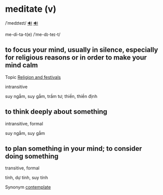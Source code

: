 # meditate (v)

/ˈmedɪteɪt/ [🔊](https://www.oxfordlearnersdictionaries.com/media/english/uk_pron/m/med/medit/meditate__gb_1.mp3) [🔊](https://www.oxfordlearnersdictionaries.com/media/english/us_pron/m/med/medit/meditate__us_1.mp3)

me-di-ta-t(e) /ˈme-dɪ-teɪ-t/

## to focus your mind, usually in silence, especially for religious reasons or in order to make your mind calm

Topic [Religion and festivals](../topics/religion-and-festivals.md#religion--festivals)

intransitive

suy ngẫm, suy gẫm, trầm tư; thiền, thiền định

## to think deeply about something

intransitive, formal

suy ngẫm, suy gẫm

## to plan something in your mind; to consider doing something

transitive, formal

tính, dự tính, suy tính

Synonym [contemplate]()